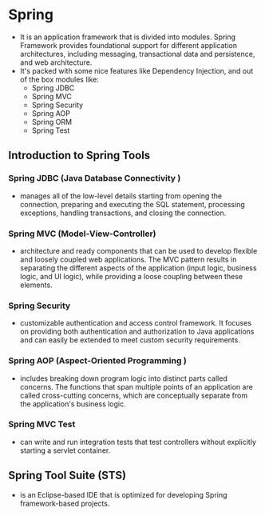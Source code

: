 # Spring

-  It is an application framework that is divided into modules. Spring Framework provides foundational support for different application architectures, including messaging, transactional data and persistence, and web architecture.
- It's packed with some nice features like Dependency Injection, and out of the box modules like:
  - Spring JDBC
  - Spring MVC
  - Spring Security
  - Spring AOP
  - Spring ORM
  - Spring Test

## Introduction to Spring Tools

### Spring JDBC (Java Database Connectivity )
- manages all of the low-level details starting from opening the connection, preparing and executing the SQL statement, processing exceptions, handling transactions, and closing the connection.

### Spring MVC (Model-View-Controller)
- architecture and ready components that can be used to develop flexible and loosely coupled web applications. The MVC pattern results in separating the different aspects of the application (input logic, business logic, and UI logic), while providing a loose coupling between these elements.

### Spring Security
- customizable authentication and access control framework. It focuses on providing both authentication and authorization to Java applications and can easily be extended to meet custom security requirements.

### Spring AOP (Aspect-Oriented Programming )
-  includes breaking down program logic into distinct parts called concerns. The functions that span multiple points of an application are called cross-cutting concerns, which are conceptually separate from the application's business logic.

### Spring MVC Test
- can write and run integration tests that test controllers without explicitly starting a servlet container.

## Spring Tool Suite (STS)
- is an Eclipse-based IDE that is optimized for developing Spring framework-based projects.
